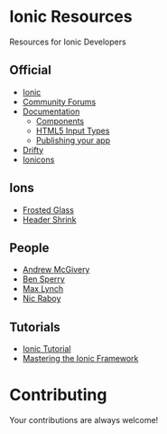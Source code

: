 # Ionic Resources
Resources for Ionic Developers

## Official
* [Ionic](http://ionicframework.com/)
* [Community Forums](http://forum.ionicframework.com/)
* [Documentation](http://ionicframework.com/docs/)
  * [Components](http://ionicframework.com/docs/components/)
  * [HTML5 Input Types](http://ionicframework.com/html5-input-types/)
  * [Publishing your app](http://ionicframework.com/docs/guide/publishing.html)
* [Drifty](http://drifty.com/)
* [Ionicons](http://ionicons.com/)

## Ions
* [Frosted Glass](https://github.com/driftyco/ionic-ion-frost)
* [Header Shrink](https://github.com/driftyco/ionic-ion-header-shrink)

## People
* [Andrew McGivery](http://mcgivery.com/)
* [Ben Sperry](http://bensperry.com/)
* [Max Lynch](http://maxlynch.com/)
* [Nic Raboy](https://blog.nraboy.com/)

## Tutorials
* [Ionic Tutorial](http://ccoenraets.github.io/ionic-tutorial/)
* [Mastering the Ionic Framework](https://thinkster.io/ionic-framework-tutorial/)

# Contributing
Your contributions are always welcome!
